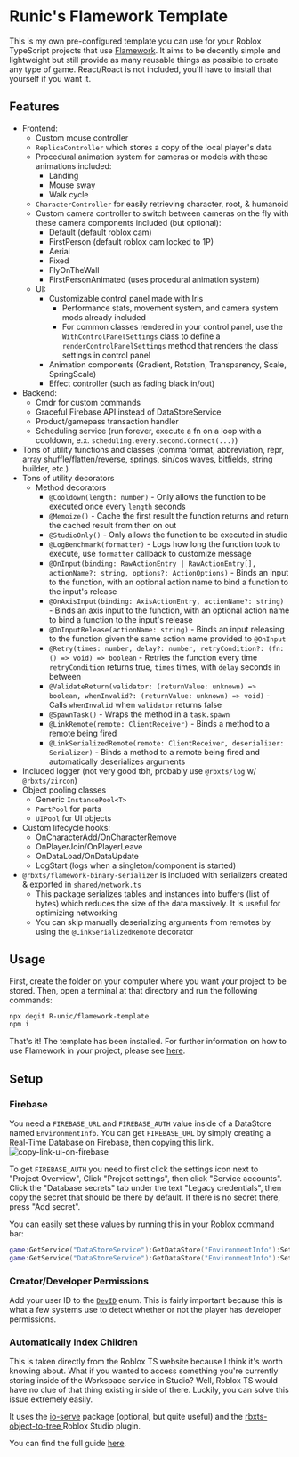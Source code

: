 # Runic's Flamework Template

This is my own pre-configured template you can use for your Roblox TypeScript projects that use [Flamework](https://flamework.fireboltofdeath.dev/docs/).
It aims to be decently simple and lightweight but still provide as many reusable things as possible to create any type of game. React/Roact is not included, you'll have to install that yourself if you want it.

## Features
- Frontend:
  - Custom mouse controller
  - `ReplicaController` which stores a copy of the local player's data
  - Procedural animation system for cameras or models with these animations included:
    - Landing
    - Mouse sway
    - Walk cycle
  - `CharacterController` for easily retrieving character, root, & humanoid
  - Custom camera controller to switch between cameras on the fly with these camera components included (but optional):
    - Default (default roblox cam)
    - FirstPerson (default roblox cam locked to 1P)
    - Aerial
    - Fixed
    - FlyOnTheWall
    - FirstPersonAnimated (uses procedural animation system)
  - UI:
    - Customizable control panel made with Iris
      - Performance stats, movement system, and camera system mods already included
      - For common classes rendered in your control panel, use the `WithControlPanelSettings` class to define a `renderControlPanelSettings` method that renders the class' settings in control panel
    - Animation components (Gradient, Rotation, Transparency, Scale, SpringScale)
    - Effect controller (such as fading black in/out)
- Backend:
  - Cmdr for custom commands
  - Graceful Firebase API instead of DataStoreService
  - Product/gamepass transaction handler
  - Scheduling service (run forever, execute a fn on a loop with a cooldown, e.x. `scheduling.every.second.Connect(...)`)
- Tons of utility functions and classes (comma format, abbreviation, repr, array shuffle/flatten/reverse, springs, sin/cos waves, bitfields, string builder, etc.)
- Tons of utility decorators
  - Method decorators
    - `@Cooldown(length: number)` - Only allows the function to be executed once every `length` seconds
    - `@Memoize()` - Cache the first result the function returns and return the cached result from then on out
    - `@StudioOnly()` - Only allows the function to be executed in studio
    - `@LogBenchmark(formatter)` - Logs how long the function took to execute, use `formatter` callback to customize message
    - `@OnInput(binding: RawActionEntry | RawActionEntry[], actionName?: string, options?: ActionOptions)` - Binds an input to the function, with an optional action name to bind a function to the input's release
    - `@OnAxisInput(binding: AxisActionEntry, actionName?: string)` - Binds an axis input to the function, with an optional action name to bind a function to the input's release
    - `@OnInputRelease(actionName: string)` - Binds an input releasing to the function given the same action name provided to `@OnInput`
    - `@Retry(times: number, delay?: number, retryCondition?: (fn: () => void) => boolean` - Retries the function every time `retryCondition` returns true, `times` times, with `delay` seconds in between
    - `@ValidateReturn(validator: (returnValue: unknown) => boolean, whenInvalid?: (returnValue: unknown) => void)` - Calls `whenInvalid` when `validator` returns false
    - `@SpawnTask()` - Wraps the method in a `task.spawn`
    - `@LinkRemote(remote: ClientReceiver)` - Binds a method to a remote being fired
    - `@LinkSerializedRemote(remote: ClientReceiver, deserializer: Serializer)` - Binds a method to a remote being fired and automatically deserializes arguments
- Included logger (not very good tbh, probably use `@rbxts/log` w/ `@rbxts/zircon`)
- Object pooling classes
  - Generic `InstancePool<T>`
  - `PartPool` for parts
  - `UIPool` for UI objects
- Custom lifecycle hooks:
  - OnCharacterAdd/OnCharacterRemove
  - OnPlayerJoin/OnPlayerLeave
  - OnDataLoad/OnDataUpdate
  - LogStart (logs when a singleton/component is started)
- `@rbxts/flamework-binary-serializer` is included with serializers created & exported in `shared/network.ts`
  - This package serializes tables and instances into buffers (list of bytes) which reduces the size of the data massively. It is useful for optimizing networking
  - You can skip manually deserializing arguments from remotes by using the `@LinkSerializedRemote` decorator

## Usage

First, create the folder on your computer where you want your project to be stored.
Then, open a terminal at that directory and run the following commands:

```bash
npx degit R-unic/flamework-template
npm i
```

That's it! The template has been installed. For further information on how to use Flamework in your project, please see [here](https://flamework.fireboltofdeath.dev/).

## Setup

### Firebase
You need a `FIREBASE_URL` and `FIREBASE_AUTH` value inside of a DataStore named `EnvironmentInfo`. You can get `FIREBASE_URL` by simply creating a Real-Time Database on Firebase, then copying this link.
![copy-link-ui-on-firebase](https://github.com/R-unic/flamework-template/assets/49625808/c4866db0-f05d-4da3-8856-11365c843fa6)

To get `FIREBASE_AUTH` you need to first click the settings icon next to "Project Overview", Click "Project settings", then click "Service accounts". Click the "Database secrets" tab under the text "Legacy credentials", then copy the secret that should be there by default. If there is no secret there, press "Add secret".

You can easily set these values by running this in your Roblox command bar:
```lua
game:GetService("DataStoreService"):GetDataStore("EnvironmentInfo"):SetAsync("FIREBASE_URL", "https://database-name-default-rtdb.firebaseio.com/")
game:GetService("DataStoreService"):GetDataStore("EnvironmentInfo"):SetAsync("FIREBASE_AUTH", "tHiSisAveRYrEaLFiRebAsEAuTHkeY")
```

### Creator/Developer Permissions
Add your user ID to the [`DevID`](https://github.com/R-unic/flamework-template/blob/master/src/shared/constants.ts#L4) enum.
This is fairly important because this is what a few systems use to detect whether or not the player has developer permissions.

### Automatically Index Children
This is taken directly from the Roblox TS website because I think it's worth knowing about. What if you wanted to access something you're currently storing inside of the Workspace service in Studio? Well, Roblox TS would have no clue of that thing existing inside of there. Luckily, you can solve this issue extremely easily.

It uses the [io-serve](https://www.npmjs.com/package/io-serve) package (optional, but quite useful) and the [rbxts-object-to-tree
](https://create.roblox.com/store/asset/3379119778/rbxtsobjecttotree?externalSource=www) Roblox Studio plugin.

You can find the full guide [here](https://roblox-ts.com/docs/guides/indexing-children#rbxts-object-to-tree-plugin-by-validark).
